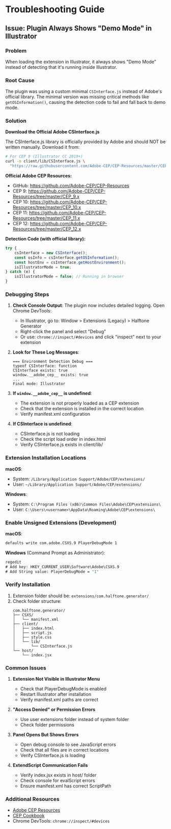 # Troubleshooting Guide

## Issue: Plugin Always Shows "Demo Mode" in Illustrator

### Problem
When loading the extension in Illustrator, it always shows "Demo Mode" instead of detecting that it's running inside Illustrator.

### Root Cause
The plugin was using a custom minimal `CSInterface.js` instead of Adobe's official library. The minimal version was missing critical methods like `getOSInformation()`, causing the detection code to fail and fall back to demo mode.

### Solution
**Download the Official Adobe CSInterface.js**

The CSInterface.js library is officially provided by Adobe and should NOT be written manually. Download it from:

```bash
# For CEP 9 (Illustrator CC 2019+)
curl -o client/lib/CSInterface.js \
  "https://raw.githubusercontent.com/Adobe-CEP/CEP-Resources/master/CEP_9.x/CSInterface.js"
```

**Official Adobe CEP Resources:**
- GitHub: https://github.com/Adobe-CEP/CEP-Resources
- CEP 9: https://github.com/Adobe-CEP/CEP-Resources/tree/master/CEP_9.x
- CEP 10: https://github.com/Adobe-CEP/CEP-Resources/tree/master/CEP_10.x
- CEP 11: https://github.com/Adobe-CEP/CEP-Resources/tree/master/CEP_11.x
- CEP 12: https://github.com/Adobe-CEP/CEP-Resources/tree/master/CEP_12.x

**Detection Code (with official library):**
```javascript
try {
    csInterface = new CSInterface();
    const osInfo = csInterface.getOSInformation();
    const hostEnv = csInterface.getHostEnvironment();
    isIllustratorMode = true;
} catch (e) {
    isIllustratorMode = false; // Running in browser
}
```

### Debugging Steps
1. **Check Console Output**: The plugin now includes detailed logging. Open Chrome DevTools:
   - In Illustrator, go to: Window > Extensions (Legacy) > Halftone Generator
   - Right-click the panel and select "Debug"
   - Or use: `chrome://inspect/#devices` and click "inspect" next to your extension

2. **Look for These Log Messages**:
   ```
   === Environment Detection Debug ===
   typeof CSInterface: function
   CSInterface exists: true
   window.__adobe_cep__ exists: true
   ...
   Final mode: Illustrator
   ```

3. **If `window.__adobe_cep__` is undefined**:
   - The extension is not properly loaded as a CEP extension
   - Check that the extension is installed in the correct location
   - Verify manifest.xml configuration

4. **If CSInterface is undefined**:
   - CSInterface.js is not loading
   - Check the script load order in index.html
   - Verify CSInterface.js exists in client/lib/

### Extension Installation Locations

**macOS**:
- System: `/Library/Application Support/Adobe/CEP/extensions/`
- User: `~/Library/Application Support/Adobe/CEP/extensions/`

**Windows**:
- System: `C:\Program Files (x86)\Common Files\Adobe\CEP\extensions\`
- User: `C:\Users\<username>\AppData\Roaming\Adobe\CEP\extensions\`

### Enable Unsigned Extensions (Development)

**macOS**:
```bash
defaults write com.adobe.CSXS.9 PlayerDebugMode 1
```

**Windows** (Command Prompt as Administrator):
```cmd
regedit
# Add key: HKEY_CURRENT_USER\Software\Adobe\CSXS.9
# Add String value: PlayerDebugMode = "1"
```

### Verify Installation
1. Extension folder should be: `extensions/com.halftone.generator/`
2. Check folder structure:
   ```
   com.halftone.generator/
   ├── CSXS/
   │   └── manifest.xml
   ├── client/
   │   ├── index.html
   │   ├── script.js
   │   ├── style.css
   │   └── lib/
   │       └── CSInterface.js
   └── host/
       └── index.jsx
   ```

### Common Issues

1. **Extension Not Visible in Illustrator Menu**
   - Check that PlayerDebugMode is enabled
   - Restart Illustrator after installation
   - Verify manifest.xml paths are correct

2. **"Access Denied" or Permission Errors**
   - Use user extensions folder instead of system folder
   - Check folder permissions

3. **Panel Opens But Shows Errors**
   - Open debug console to see JavaScript errors
   - Check that all files are in correct locations
   - Verify CSInterface.js is loading

4. **ExtendScript Communication Fails**
   - Verify index.jsx exists in host/ folder
   - Check console for evalScript errors
   - Ensure manifest.xml has correct ScriptPath

### Additional Resources
- [Adobe CEP Resources](https://github.com/Adobe-CEP/CEP-Resources)
- [CEP Cookbook](https://github.com/Adobe-CEP/CEP-Resources/blob/master/CEP_9.x/Documentation/CEP%209.0%20HTML%20Extension%20Cookbook.md)
- Chrome DevTools: `chrome://inspect/#devices`

